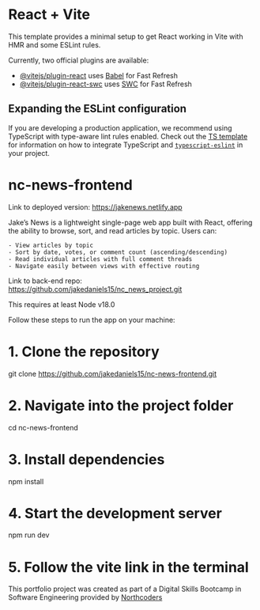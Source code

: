 # React + Vite

This template provides a minimal setup to get React working in Vite with HMR and some ESLint rules.

Currently, two official plugins are available:

- [@vitejs/plugin-react](https://github.com/vitejs/vite-plugin-react/blob/main/packages/plugin-react) uses [Babel](https://babeljs.io/) for Fast Refresh
- [@vitejs/plugin-react-swc](https://github.com/vitejs/vite-plugin-react/blob/main/packages/plugin-react-swc) uses [SWC](https://swc.rs/) for Fast Refresh

## Expanding the ESLint configuration

If you are developing a production application, we recommend using TypeScript with type-aware lint rules enabled. Check out the [TS template](https://github.com/vitejs/vite/tree/main/packages/create-vite/template-react-ts) for information on how to integrate TypeScript and [`typescript-eslint`](https://typescript-eslint.io) in your project.
# nc-news-frontend

Link to deployed version: https://jakenews.netlify.app    

Jake’s News is a lightweight single-page web app built with React, offering the ability to browse, sort, and read articles by topic. Users can:

    - View articles by topic
    - Sort by date, votes, or comment count (ascending/descending)
    - Read individual articles with full comment threads
    - Navigate easily between views with effective routing

Link to back-end repo: https://github.com/jakedaniels15/nc_news_project.git

This requires at least Node v18.0 

Follow these steps to run the app on your machine:

# 1. Clone the repository
git clone https://github.com/jakedaniels15/nc-news-frontend.git

# 2. Navigate into the project folder
cd nc-news-frontend

# 3. Install dependencies
npm install

# 4. Start the development server
npm run dev

# 5. Follow the vite link in the terminal 


This portfolio project was created as part of a Digital Skills Bootcamp in Software Engineering provided by [Northcoders](https://northcoders.com/)